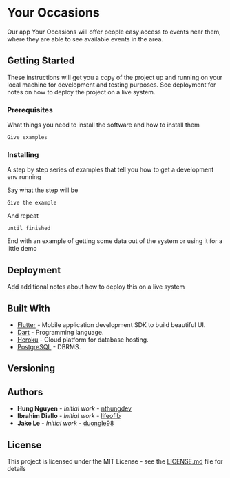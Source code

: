 # Your Occasions

Our app Your Occasions will offer people easy access to events near them, where they are able to see available events in the area. 

## Getting Started

These instructions will get you a copy of the project up and running on your local machine for development and testing purposes. See deployment for notes on how to deploy the project on a live system.

### Prerequisites

What things you need to install the software and how to install them

```
Give examples
```

### Installing

A step by step series of examples that tell you how to get a development env running

Say what the step will be

```
Give the example
```

And repeat

```
until finished
```

End with an example of getting some data out of the system or using it for a little demo

## Deployment

Add additional notes about how to deploy this on a live system

## Built With

* [Flutter](https://flutter.io/) - Mobile application development SDK to build beautiful UI.
* [Dart](https://www.dartlang.org/) - Programming language.
* [Heroku](https://www.heroku.com/) - Cloud platform for database hosting.
* [PostgreSQL](https://www.postgresql.org/) - DBRMS.

## Versioning



## Authors

* **Hung Nguyen** - *Initial work* - [nthungdev](https://github.com/nthungdev)
* **Ibrahim Diallo** - *Initial work* - [lifeofib](https://github.com/lifeofib)
* **Jake Le** - *Initial work* - [duongle98](https://github.com/duongle98)

## License

This project is licensed under the MIT License - see the [LICENSE.md](LICENSE.md) file for details
